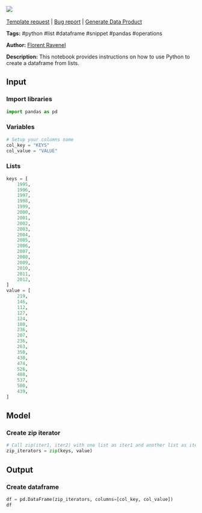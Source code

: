 <a href="https://app.naas.ai/user-redirect/naas/downloader?url=https://raw.githubusercontent.com/jupyter-naas/awesome-notebooks/master/Python/Python_Create_dataframe_from_lists.ipynb" target="_parent"><img src="https://naasai-public.s3.eu-west-3.amazonaws.com/open_in_naas.svg"/></a><br><br><a href="https://github.com/jupyter-naas/awesome-notebooks/issues/new?assignees=&labels=&template=template-request.md&title=Tool+-+Action+of+the+notebook+">Template request</a> | <a href="https://github.com/jupyter-naas/awesome-notebooks/issues/new?assignees=&labels=bug&template=bug_report.md&title=Python+-+Create+dataframe+from+lists:+Error+short+description">Bug report</a> | <a href="https://app.naas.ai/user-redirect/naas/downloader?url=https://raw.githubusercontent.com/jupyter-naas/awesome-notebooks/master/Naas/Naas_Start_data_product.ipynb" target="_parent">Generate Data Product</a>

**Tags:** #python #list #dataframe #snippet #pandas #operations

**Author:** [Florent Ravenel](https://www.linkedin.com/in/ACoAABCNSioBW3YZHc2lBHVG0E_TXYWitQkmwog/)

**Description:** This notebook provides instructions on how to use Python to create a dataframe from lists.

## Input

### Import libraries


```python
import pandas as pd
```

### Variables


```python
# Setup your columns name
col_key = "KEYS"
col_value = "VALUE"
```

### Lists


```python
keys = [
    1995,
    1996,
    1997,
    1998,
    1999,
    2000,
    2001,
    2002,
    2003,
    2004,
    2005,
    2006,
    2007,
    2008,
    2009,
    2010,
    2011,
    2012,
]
value = [
    219,
    146,
    112,
    127,
    124,
    180,
    236,
    207,
    236,
    263,
    350,
    430,
    474,
    526,
    488,
    537,
    500,
    439,
]
```

## Model

### Create zip iterator


```python
# Call zip(iter1, iter2) with one list as iter1 and another list as iter2 to create a zip iterator containing pairs of elements from the two lists.
zip_iterators = zip(keys, value)
```

## Output

### Create dataframe


```python
df = pd.DataFrame(zip_iterators, columns=[col_key, col_value])
df
```


```python

```
